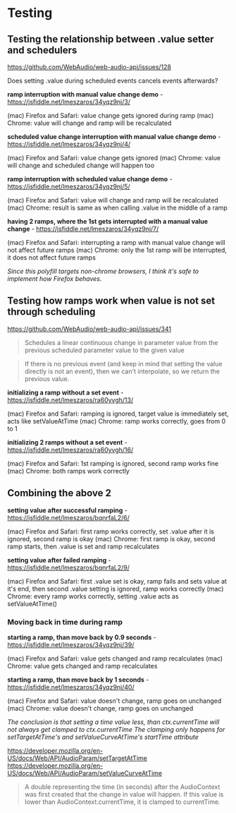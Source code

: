 # Testing

## Testing the relationship between .value setter and schedulers

https://github.com/WebAudio/web-audio-api/issues/128

Does setting .value during scheduled events cancels events afterwards?

**ramp interruption with manual value change demo** - https://jsfiddle.net/lmeszaros/34yqz9nj/3/

(mac) Firefox and Safari: value change gets ignored during ramp
(mac) Chrome: value will change and ramp will be recalculated

**scheduled value change interruption with manual value change demo** - https://jsfiddle.net/lmeszaros/34yqz9nj/4/

(mac) Firefox and Safari: value change gets ignored
(mac) Chrome: value will change and scheduled change will happen too

**ramp interruption with scheduled value change demo** - https://jsfiddle.net/lmeszaros/34yqz9nj/5/

(mac) Firefox and Safari: value will change and ramp will be recalculated
(mac) Chrome: result is same as when calling .value in the middle of a ramp

**having 2 ramps, where the 1st gets interrupted with a manual value change** - https://jsfiddle.net/lmeszaros/34yqz9nj/7/

(mac) Firefox and Safari: interrupting a ramp with manual value change will not affect future ramps
(mac) Chrome: only the 1st ramp will be interrupted, it does not affect future ramps

_Since this polyfill targets non-chrome browsers, I think it's safe to implement how Firefox behaves._

## Testing how ramps work when value is not set through scheduling

https://github.com/WebAudio/web-audio-api/issues/341

> Schedules a linear continuous change in parameter value from the previous scheduled parameter value to the given value

> If there is no previous event (and keep in mind that setting the value directly is not an event),
> then we can't interpolate, so we return the previous value.

**initializing a ramp without a set event** - https://jsfiddle.net/lmeszaros/ra60yvgh/13/

(mac) Firefox and Safari: ramping is ignored, target value is immediately set, acts like setValueAtTime
(mac) Chrome: ramp works correctly, goes from 0 to 1

**initializing 2 ramps without a set event** - https://jsfiddle.net/lmeszaros/ra60yvgh/16/

(mac) Firefox and Safari: 1st ramping is ignored, second ramp works fine
(mac) Chrome: both ramps work correctly

## Combining the above 2

**setting value after successful ramping** - https://jsfiddle.net/lmeszaros/bqnrfaL2/6/

(mac) Firefox and Safari: first ramp works correctly, set .value after it is ignored, second ramp is okay
(mac) Chrome: first ramp is okay, second ramp starts, then .value is set and ramp recalculates

**setting value after failed ramping** - https://jsfiddle.net/lmeszaros/bqnrfaL2/9/

(mac) Firefox and Safari: first .value set is okay, ramp fails and sets value at it's end, then second .value setting is ignored, ramp works correctly
(mac) Chrome: every ramp works correctly, setting .value acts as setValueAtTime()

### Moving back in time during ramp

**starting a ramp, than move back by 0.9 seconds** - https://jsfiddle.net/lmeszaros/34yqz9nj/39/

(mac) Firefox and Safari: value gets changed and ramp recalculates
(mac) Chrome: value gets changed and ramp recalculates

**starting a ramp, than move back by 1 seconds** - https://jsfiddle.net/lmeszaros/34yqz9nj/40/

(mac) Firefox and Safari: value doesn't change, ramp goes on unchanged
(mac) Chrome: value doesn't change, ramp goes on unchanged

_The conclusion is that setting a time value less, than ctx.currentTime will not always get clamped to ctx.currentTime_
_The clamping only happens for setTargetAtTime's and setValueCurveAtTime's startTime attribute_

https://developer.mozilla.org/en-US/docs/Web/API/AudioParam/setTargetAtTime
https://developer.mozilla.org/en-US/docs/Web/API/AudioParam/setValueCurveAtTime

> A double representing the time (in seconds) after the AudioContext was first created that the change in value will
> happen. If this value is lower than AudioContext.currentTime, it is clamped to currentTime.
